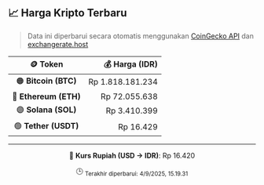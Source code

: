 

<!-- HARGA_KRIPTO -->
## 📈 Harga Kripto Terbaru

> Data ini diperbarui secara otomatis menggunakan [CoinGecko API](https://www.coingecko.com/) dan [exchangerate.host](https://exchangerate.host/)

<div align="center">

| 🪙 Token | 💰 Harga (IDR) |
|:------:|---------------:|
| 🟠 **Bitcoin (BTC)**   | Rp 1.818.181.234 |
| 🔵 **Ethereum (ETH)**  | Rp 72.055.638 |
| 🟣 **Solana (SOL)**    | Rp 3.410.399 |
| 🟢 **Tether (USDT)**   | Rp 16.429 |

---

💱 **Kurs Rupiah (USD → IDR)**: Rp 16.420

🕒 <sub>Terakhir diperbarui: 4/9/2025, 15.19.31</sub>

</div>
<!-- /HARGA_KRIPTO -->